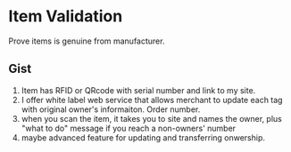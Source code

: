 # Item Validation
Prove items is genuine from manufacturer.

## Gist
1. Item has RFID or QRcode with serial number and link to my site.
2. I offer white label web service that allows merchant to update each tag with original owner's informaiton. Order number. 
3. when you scan the item, it takes you to site and names the owner, plus "what to do" message if you reach a non-owners' number
4. maybe advanced feature for updating and transferring onwership.
